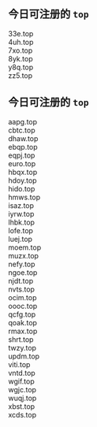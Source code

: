 
## 今日可注册的 `top`
>
33e.top   
4uh.top   
7xo.top   
8yk.top   
y8q.top   
zz5.top   


## 今日可注册的 `top`
>
aapg.top   
cbtc.top   
dhaw.top   
ebqp.top   
eqpj.top   
euro.top   
hbqx.top   
hdoy.top   
hido.top   
hmws.top   
isaz.top   
iyrw.top   
lhbk.top   
lofe.top   
luej.top   
moem.top   
muzx.top   
nefy.top   
ngoe.top   
njdt.top   
nvts.top   
ocim.top   
oooc.top   
qcfg.top   
qoak.top   
rmax.top   
shrt.top   
twzy.top   
updm.top   
viti.top   
vntd.top   
wgif.top   
wgjc.top   
wuqj.top   
xbst.top   
xcds.top   

